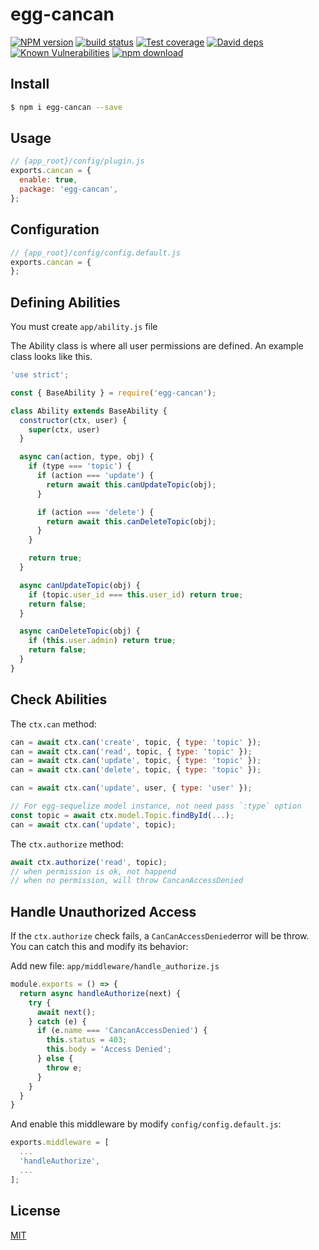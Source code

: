 # egg-cancan

[![NPM version][npm-image]][npm-url]
[![build status][travis-image]][travis-url]
[![Test coverage][codecov-image]][codecov-url]
[![David deps][david-image]][david-url]
[![Known Vulnerabilities][snyk-image]][snyk-url]
[![npm download][download-image]][download-url]

[npm-image]: https://img.shields.io/npm/v/egg-cancan.svg
[npm-url]: https://npmjs.org/package/egg-cancan
[travis-image]: https://img.shields.io/travis/eggjs/egg-cancan.svg
[travis-url]: https://travis-ci.org/eggjs/egg-cancan
[codecov-image]: https://img.shields.io/codecov/c/github/eggjs/egg-cancan.svg
[codecov-url]: https://codecov.io/github/eggjs/egg-cancan?branch=master
[david-image]: https://img.shields.io/david/eggjs/egg-cancan.svg
[david-url]: https://david-dm.org/eggjs/egg-cancan
[snyk-image]: https://snyk.io/test/npm/egg-cancan/badge.svg
[snyk-url]: https://snyk.io/test/npm/egg-cancan
[download-image]: https://img.shields.io/npm/dm/egg-cancan.svg
[download-url]: https://npmjs.org/package/egg-cancan

<!--
Description here.
-->

## Install

```bash
$ npm i egg-cancan --save
```

## Usage

```js
// {app_root}/config/plugin.js
exports.cancan = {
  enable: true,
  package: 'egg-cancan',
};
```

## Configuration

```js
// {app_root}/config/config.default.js
exports.cancan = {
};
```

## Defining Abilities

You must create `app/ability.js` file

The Ability class is where all user permissions are defined. An example class looks like this.

```js
'use strict';

const { BaseAbility } = require('egg-cancan');

class Ability extends BaseAbility {
  constructor(ctx, user) {
    super(ctx, user)
  }

  async can(action, type, obj) {
    if (type === 'topic') {
      if (action === 'update') {
        return await this.canUpdateTopic(obj);
      }

      if (action === 'delete') {
        return await this.canDeleteTopic(obj);
      }
    }

    return true;
  }

  async canUpdateTopic(obj) {
    if (topic.user_id === this.user_id) return true;
    return false;
  }

  async canDeleteTopic(obj) {
    if (this.user.admin) return true;
    return false;
  }
}
```

## Check Abilities

The `ctx.can` method:

```js
can = await ctx.can('create', topic, { type: 'topic' });
can = await ctx.can('read', topic, { type: 'topic' });
can = await ctx.can('update', topic, { type: 'topic' });
can = await ctx.can('delete', topic, { type: 'topic' });

can = await ctx.can('update', user, { type: 'user' });

// For egg-sequelize model instance, not need pass `:type` option
const topic = await ctx.model.Topic.findById(...);
can = await ctx.can('update', topic);
```

The `ctx.authorize` method:

```js
await ctx.authorize('read', topic);
// when permission is ok, not happend
// when no permission, will throw CancanAccessDenied
```

## Handle Unauthorized Access

If the `ctx.authorize` check fails, a `CanCanAccessDenied`error will be throw. You can catch this and modify its behavior:

Add new file: `app/middleware/handle_authorize.js`

```js
module.exports = () => {
  return async handleAuthorize(next) {
    try {
      await next();
    } catch (e) {
      if (e.name === 'CancanAccessDenied') {
        this.status = 403;
        this.body = 'Access Denied';
      } else {
        throw e;
      }
    }
  }
}
```

And enable this middleware by modify `config/config.default.js`:

```js
exports.middleware = [
  ...
  'handleAuthorize',
  ...
];
```

## License

[MIT](LICENSE)

